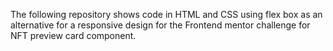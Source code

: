 The following repository shows code in HTML and CSS using flex box as an alternative for a responsive design for the Frontend mentor challenge for NFT preview card component.
